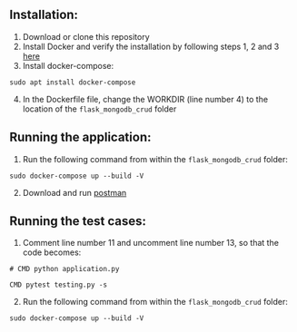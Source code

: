 ## Installation:

1. Download or clone this repository
2. Install Docker and verify the installation by following steps 1, 2 and 3 [here](https://docs.docker.com/engine/install/ubuntu/#install-using-the-repository)
3. Install docker-compose:
```
sudo apt install docker-compose
```
4. In the Dockerfile file, change the WORKDIR (line number 4) to the location of the `flask_mongodb_crud` folder

## Running the application:

1. Run the following command from within the `flask_mongodb_crud` folder:
```
sudo docker-compose up --build -V
```
2. Download and run [postman](https://www.postman.com/downloads/)

## Running the test cases:
1. Comment line number 11 and uncomment line number 13, so that the code becomes:
```
# CMD python application.py

CMD pytest testing.py -s
```
2. Run the following command from within the `flask_mongodb_crud` folder:
```
sudo docker-compose up --build -V
```
